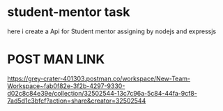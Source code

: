 # student-mentor task

here i create a Api for Student mentor assigning by nodejs and expressjs

# POST MAN LINK
https://grey-crater-401303.postman.co/workspace/New-Team-Workspace~fab0f82e-3f2b-4297-9330-d02c8c84e39e/collection/32502544-13c7c96a-5c84-44fa-9cf8-7ad5d1c3bfcf?action=share&creator=32502544
